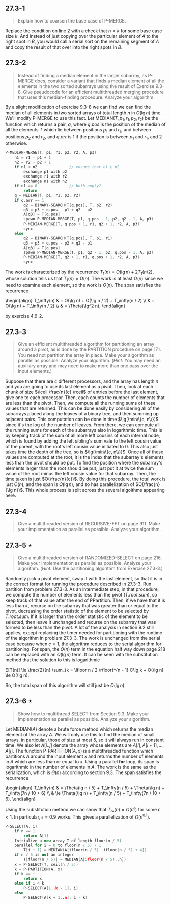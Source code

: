 ## 27.3-1

> Explain how to coarsen the base case of $\text{P-MERGE}$.

Replace the condition on line 2 with a check that $n < k$ for some base case size $k$. And instead of just copying over the particular element of $A$ to the right spot in $B$, you would call a serial sort on the remaining segment of $A$ and copy the result of that over into the right spots in $B$.

## 27.3-2

> Instead of finding a median element in the larger subarray, as $\text{P-MERGE}$ does, consider a variant that finds a median element of all the elements in the two sorted subarrays using the result of Exercise 9.3-8. Give pseudocode for an efficient multithreaded merging procedure that uses this median-finding procedure. Analyze your algorithm.

By a slight modification of exercise 9.3-8 we can find we can find the median of all elements in two sorted arrays of total length $n$ in $O(\lg n)$ time. We'll modify $\text{P-MERGE}$ to use this fact. Let $\text{MEDIAN}(T, p_1, r_1, p_2, r_2)$ be the function which returns a pair, $q$, where $q.pos$ is the position of the median of all the elements $T$ which lie between positions $p_1$ and $r_1$, and between positions $p_2$ and $r_2$, and $q.arr$ is $1$ if the position is between $p_1$ and $r_1$, and $2$ otherwise.

```cpp
P-MEDIAN-MERGE(T, p1, r1, p2, r2, A, p3)
    n1 = r1 - p1 + 1
    n2 = r2 - p2 + 1
    if n1 < n2              // ensure that n1 ≥ n2
        exchange p1 with p2
        exchange r1 with r2
        exchange n1 with n2
    if n1 == 0              // both empty?
        return
    q = MEDIAN(T, p1, r1, p2, r2)
    if q.arr == 1
        q2 = BINARY-SEARCH(T[q.pos], T, p2, r2)
        q3 = p3 + q.pos - p1 + q2 - p2
        A[q3] = T[q.pos]
        spawn P-MEDIAN-MERGE(T, p1, q.pos - 1, p2, q2 - 1, A, p3)
        P-MEDIAN-MERGE(T, q.pos + 1, r1, q2 + 1, r2, A, p3)
        sync
    else
        q2 = BINARY-SEARCH(T[q.pos], T, p1, r1)
        q3 = p3 + q.pos - p2 + q2 - p1
        A[q3] = T[q.pos]
        spawn P-MEDIAN-MERGE(T, p1, q2 - 1, p2, q.pos - 1, A, p3)
        P-MEDIAN-MERGE(T, q2 + 1, r1, q.pos + 1, r2, A, p3)
        sync
```

The work is characterized by the recurrence $T_1(n) = O(\lg n) + 2T_1(n / 2)$, whose solution tells us that $T_1(n) = O(n)$. The work is at least $\Omega(n)$ since we need to examine each element, so the work is $\Theta(n)$. The span satisfies the recurrence

\begin{align}
T_\infty(n) & = O(\lg n) + O(\lg n / 2) + T_\infty(n / 2) \\\\
            & = O(\lg n) + T_\infty(n / 2) \\\\
            & = \Theta(\lg^2 n),
\end{align}

by exercise 4.6-2.

## 27.3-3

> Give an efficient multithreaded algorithm for partitioning an array around a pivot, as is done by the $\text{PARTITION}$ procedure on page 171. You need not partition the array in place. Make your algorithm as parallel as possible. Analyze your algorithm. ($\textit{Hint:}$ You may need an auxiliary array and may need to make more than one pass over the input elements.)

Suppose that there are $c$ different processors, and the array has length $n$
and you are going to use its last element as a pivot. Then, look at each chunk
of size $\lceil \frac{n}{c} \rceil$ of entries before the last element, give one to each processor. Then, each counts the number of elements that are less than the pivot. Then, we compute all the running sums of these values that are returned. This can be done easily by considering all of the subarrays placed along the leaves of a binary tree, and then summing up adjacent pairs. This computation can be done in time $\lg(\min\\{c, n\\})$ since it's the log of the number of leaves. From there, we can compute all the running sums for each of the subarrays also in logarithmic time. This is by keeping track of the sum of all more left cousins of each internal node, which is found by adding the left sibling's sum vale to the left cousin value of the parent, with the root's left cousin value initiated to $0$. This also just takes time the depth of the tree, so is $\lg(\min\\{c, n\\})$. Once all of these values are computed at the root, it is the index that the subarray's elements less than the pivot should be put. To find the position where the subarray's elements larger than the root should be put, just put it at twice the sum value of the root minus the left cousin value for that subarray. Then, the time taken is just $O(\frac{n}{c})$. By doing this procedure, the total work is just $O(n)$, and the span is $O(\lg n)$, and so has parallelization of $O(\frac{n}{\lg n})$. This whole process is split across the several algoithms appearing here.

## 27.3-4

> Give a multithreaded version of $\text{RECURSIVE-FFT}$ on page 911. Make your implementation as parallel as possible. Analyze your algorithm.

## 27.3-5 $\star$

> Give a multithreaded version of $\text{RANDOMIZED-SELECT}$ on page 216. Make your implementation as parallel as possible. Analyze your algorithm. ($\textit{Hint:}$ Use the partitioning algorithm from Exercise 27.3-3.)

Randomly pick a pivot element, swap it with the last element, so that it is in the correct format for running the procedure described in 27.3-3. Run partition from problem 27.3-3. As an intermediate step, in that procedure, we compute the number of elements less than the pivot ($T.root.sum$), so keep track of that value after the end of PPartition. Then, if we have that it is less than $k$, recurse on the subarray that was greater than or equal to the pivot, decreasing the order statistic of the element to be selected by $T.root.sum$. If it is larger than the order statistic of the element to be selected, then leave it unchanged and recurse on the subarray that was formed to be less than the pivot. A lot of the analysis in section 9.2 still applies, except replacing the timer needed for partitioning with the runtime of the algorithm in problem 27.3-3. The work is unchanged from the serial case because when $c = 1$, the algorithm reduces to the serial algorithm for partitioning. For span, the $O(n)$ term in the equation half way down page 218 can be replaced with an $O(\lg n)$ term. It can be seen with the substitution method that the solution to this is logarithmic

E[T(n)] \le \frac{2}{n} \sum_{k = \lfloor n / 2 \rfloor}^{n - 1} C\lg k + O(\lg n) \le O(\lg n).

So, the total span of this algorithm will still just be $O(\lg n)$.

## 27.3-6 $\star$

> Show how to multithread $\text{SELECT}$ from Section 9.3. Make your implementation as parallel as possible. Analyze your algorithm.

Let $\text{MEDIAN}(A)$ denote a brute force method which returns the median element of the array $A$. We will only use this to find the median of small arrays, in particular, those of size at most $5$, so it will always run in constant time. We also let $A[i..j]$ denote the array whose elements are $A[i], A[i + 1], \ldots, A[j]$. The function $\text{P-PARTITION}(A, x)$ is a multithreaded function which partitions $A$ around the input element $x$ and returns the number of elements in $A$ which are less than or equal to $x$. Using a parallel **for** loop, its span is logarithmic in the number of elements in $A$. The work is the same as the serialization, which is $\Theta(n)$ according to section 9.3. The span satisfies the recurrence

\begin{align}
T_\infty(n) & =   \Theta(lg n / 5) + T_\infty(n / 5) + \Theta(\lg n) + T_\infty(7n / 10 + 6) \\\\
            & \le \Theta(\lg n) + T_\infty(n / 5) + T_\infty(7n / 10 + 6).
\end{align}

Using the substitution method we can show that $T_\infty(n) = O(n^\epsilon)$ for some $\epsilon < 1$. In particular, $\epsilon = 0.9$ works. This gives a parallelization of $\Omega(n^0.1)$.

```cpp
P-SELECT(A, i)
    if n == 1
        return A[1]
    Initialize a new array T of length floor(n / 5)
    parallel for i = 0 to floor(n / 5) - 1
        T[i + 1] = MEDIAN(A[ifloor(n / 5)..ifloor(n / 5) + 4])
    if n / 5 is not an integer
        T[floor(n / 5)] = MEDIAN(A[5floor(n / 5)..n])
    x = P-SELECT(T, ceil(n / 5))
    k = P-PARTITION(A, x)
    if k == i
        return x
    else if i < k
        P-SELECT(A[1..k - 1], i)
    else
        P-SELECT(A[k + 1..n], i - k)
```